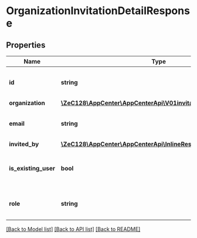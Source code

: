 # OrganizationInvitationDetailResponse

## Properties
Name | Type | Description | Notes
------------ | ------------- | ------------- | -------------
**id** | **string** | The unique ID (UUID) of the invitation | 
**organization** | [**\ZeC128\AppCenter\AppCenterApi\V01invitationssentOrganization**](V01invitationssentOrganization.md) |  | 
**email** | **string** | The email address of the invited user | 
**invited_by** | [**\ZeC128\AppCenter\AppCenterApi\InlineResponse20020**](InlineResponse20020.md) |  | 
**is_existing_user** | **bool** | Indicates whether the invited user already exists | 
**role** | **string** | The role assigned to the invited user | [optional] 

[[Back to Model list]](../README.md#documentation-for-models) [[Back to API list]](../README.md#documentation-for-api-endpoints) [[Back to README]](../README.md)


